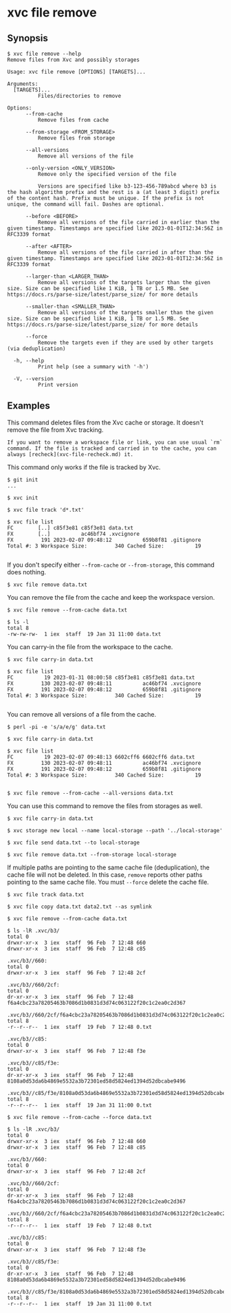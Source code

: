 # xvc file remove

## Synopsis

```console
$ xvc file remove --help
Remove files from Xvc and possibly storages

Usage: xvc file remove [OPTIONS] [TARGETS]...

Arguments:
  [TARGETS]...
          Files/directories to remove

Options:
      --from-cache
          Remove files from cache

      --from-storage <FROM_STORAGE>
          Remove files from storage

      --all-versions
          Remove all versions of the file

      --only-version <ONLY_VERSION>
          Remove only the specified version of the file

          Versions are specified like b3-123-456-789abcd where b3 is the hash algorithm prefix and the rest is a (at least 3 digit) prefix of the content hash. Prefix must be unique. If the prefix is not unique, the command will fail. Dashes are optional.

      --before <BEFORE>
          Remove all versions of the file carried in earlier than the given timestamp. Timestamps are specified like 2023-01-01T12:34:56Z in RFC3339 format

      --after <AFTER>
          Remove all versions of the file carried in after than the given timestamp. Timestamps are specified like 2023-01-01T12:34:56Z in RFC3339 format

      --larger-than <LARGER_THAN>
          Remove all versions of the targets larger than the given size. Size can be specified like 1 KiB, 1 TB or 1.5 MB. See https://docs.rs/parse-size/latest/parse_size/ for more details

      --smaller-than <SMALLER_THAN>
          Remove all versions of the targets smaller than the given size. Size can be specified like 1 KiB, 1 TB or 1.5 MB. See https://docs.rs/parse-size/latest/parse_size/ for more details

      --force
          Remove the targets even if they are used by other targets (via deduplication)

  -h, --help
          Print help (see a summary with '-h')

  -V, --version
          Print version

```


## Examples

This command deletes files from the Xvc cache or storage. It doesn't remove the file from Xvc tracking.

```admonition tip
If you want to remove a workspace file or link, you can use usual `rm` command. If the file is tracked and carried in to the cache, you can always [recheck](xvc-file-recheck.md) it.
```

This command only works if the file is tracked by Xvc.

```console
$ git init
...

$ xvc init

$ xvc file track 'd*.txt'

$ xvc file list
FC        [..] c85f3e81 c85f3e81 data.txt
FX        [..]          ac46bf74 .xvcignore
FX         191 2023-02-07 09:48:12          659b8f81 .gitignore
Total #: 3 Workspace Size:         340 Cached Size:          19


```

If you don't specify either `--from-cache` or `--from-storage`, this command does nothing.

```console
$ xvc file remove data.txt
```


You can remove the file from the cache and keep the workspace version.

```console
$ xvc file remove --from-cache data.txt

$ ls -l
total 8
-rw-rw-rw-  1 iex  staff  19 Jan 31 11:00 data.txt

```

You can carry-in the file from the workspace to the cache.

```console
$ xvc file carry-in data.txt

$ xvc file list
FC          19 2023-01-31 08:00:58 c85f3e81 c85f3e81 data.txt
FX         130 2023-02-07 09:48:11          ac46bf74 .xvcignore
FX         191 2023-02-07 09:48:12          659b8f81 .gitignore
Total #: 3 Workspace Size:         340 Cached Size:          19


```

You can remove all versions of a file from the cache.

```console
$ perl -pi -e 's/a/e/g' data.txt

$ xvc file carry-in data.txt

$ xvc file list
FC          19 2023-02-07 09:48:13 6602cff6 6602cff6 data.txt
FX         130 2023-02-07 09:48:11          ac46bf74 .xvcignore
FX         191 2023-02-07 09:48:12          659b8f81 .gitignore
Total #: 3 Workspace Size:         340 Cached Size:          19


$ xvc file remove --from-cache --all-versions data.txt

```

You can use this command to remove the files from storages as well.

```console
$ xvc file carry-in data.txt

$ xvc storage new local --name local-storage --path '../local-storage'

$ xvc file send data.txt --to local-storage

$ xvc file remove data.txt --from-storage local-storage

```

If multiple paths are pointing to the same cache file (deduplication), the cache file will not be deleted.
In this case, `remove` reports other paths pointing to the same cache file. You must `--force` delete the cache file.

```console
$ xvc file track data.txt

$ xvc file copy data.txt data2.txt --as symlink

$ xvc file remove --from-cache data.txt

$ ls -lR .xvc/b3/
total 0
drwxr-xr-x  3 iex  staff  96 Feb  7 12:48 660
drwxr-xr-x  3 iex  staff  96 Feb  7 12:48 c85

.xvc/b3//660:
total 0
drwxr-xr-x  3 iex  staff  96 Feb  7 12:48 2cf

.xvc/b3//660/2cf:
total 0
dr-xr-xr-x  3 iex  staff  96 Feb  7 12:48 f6a4cbc23a78205463b7086d1b0831d3d74c063122f20c1c2ea0c2d367

.xvc/b3//660/2cf/f6a4cbc23a78205463b7086d1b0831d3d74c063122f20c1c2ea0c2d367:
total 8
-r--r--r--  1 iex  staff  19 Feb  7 12:48 0.txt

.xvc/b3//c85:
total 0
drwxr-xr-x  3 iex  staff  96 Feb  7 12:48 f3e

.xvc/b3//c85/f3e:
total 0
dr-xr-xr-x  3 iex  staff  96 Feb  7 12:48 8108a0d53da6b4869e5532a3b72301ed58d5824ed1394d52dbcabe9496

.xvc/b3//c85/f3e/8108a0d53da6b4869e5532a3b72301ed58d5824ed1394d52dbcabe9496:
total 8
-r--r--r--  1 iex  staff  19 Jan 31 11:00 0.txt

$ xvc file remove --from-cache --force data.txt

$ ls -lR .xvc/b3/
total 0
drwxr-xr-x  3 iex  staff  96 Feb  7 12:48 660
drwxr-xr-x  3 iex  staff  96 Feb  7 12:48 c85

.xvc/b3//660:
total 0
drwxr-xr-x  3 iex  staff  96 Feb  7 12:48 2cf

.xvc/b3//660/2cf:
total 0
dr-xr-xr-x  3 iex  staff  96 Feb  7 12:48 f6a4cbc23a78205463b7086d1b0831d3d74c063122f20c1c2ea0c2d367

.xvc/b3//660/2cf/f6a4cbc23a78205463b7086d1b0831d3d74c063122f20c1c2ea0c2d367:
total 8
-r--r--r--  1 iex  staff  19 Feb  7 12:48 0.txt

.xvc/b3//c85:
total 0
drwxr-xr-x  3 iex  staff  96 Feb  7 12:48 f3e

.xvc/b3//c85/f3e:
total 0
dr-xr-xr-x  3 iex  staff  96 Feb  7 12:48 8108a0d53da6b4869e5532a3b72301ed58d5824ed1394d52dbcabe9496

.xvc/b3//c85/f3e/8108a0d53da6b4869e5532a3b72301ed58d5824ed1394d52dbcabe9496:
total 8
-r--r--r--  1 iex  staff  19 Jan 31 11:00 0.txt

```

